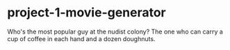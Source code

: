 # project-1-movie-generator
Who's the most popular guy at the nudist colony? The one who can carry a cup of coffee in each hand and a dozen doughnuts.